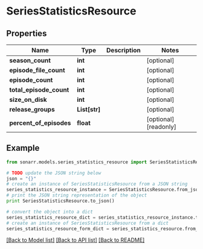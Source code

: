 # SeriesStatisticsResource


## Properties

Name | Type | Description | Notes
------------ | ------------- | ------------- | -------------
**season_count** | **int** |  | [optional] 
**episode_file_count** | **int** |  | [optional] 
**episode_count** | **int** |  | [optional] 
**total_episode_count** | **int** |  | [optional] 
**size_on_disk** | **int** |  | [optional] 
**release_groups** | **List[str]** |  | [optional] 
**percent_of_episodes** | **float** |  | [optional] [readonly] 

## Example

```python
from sonarr.models.series_statistics_resource import SeriesStatisticsResource

# TODO update the JSON string below
json = "{}"
# create an instance of SeriesStatisticsResource from a JSON string
series_statistics_resource_instance = SeriesStatisticsResource.from_json(json)
# print the JSON string representation of the object
print SeriesStatisticsResource.to_json()

# convert the object into a dict
series_statistics_resource_dict = series_statistics_resource_instance.to_dict()
# create an instance of SeriesStatisticsResource from a dict
series_statistics_resource_form_dict = series_statistics_resource.from_dict(series_statistics_resource_dict)
```
[[Back to Model list]](../README.md#documentation-for-models) [[Back to API list]](../README.md#documentation-for-api-endpoints) [[Back to README]](../README.md)


